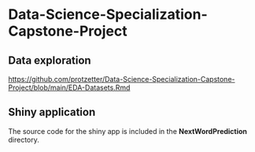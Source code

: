 # Data-Science-Specialization-Capstone-Project
 
## Data exploration

https://github.com/protzetter/Data-Science-Specialization-Capstone-Project/blob/main/EDA-Datasets.Rmd

## Shiny application

The source code for the shiny app is included in the **NextWordPrediction** directory.
